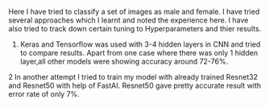 Here I have tried to classify a set of images as male and female. I have tried several approaches which I learnt and noted the experience 
here. I have also tried to track down certain tuning to Hyperparameters and thier results.

1. Keras and Tensorflow was used with 3-4 hidden layers in CNN and tried to compare results. Apart from one case where there was only 
  1 hidden layer,all other models were showing accuracy around 72-76%.

2 In another attempt I tried to train my model with already trained Resnet32 and Resnet50 with help of FastAI. Resnet50 gave pretty 
  accurate result with error rate of only 7%. 
  

